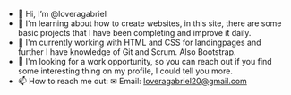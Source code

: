 - 👋 Hi, I’m @loveragabriel
- 👀 I’m learning about how to create websites, in this site, there are some basic projects that I have been completing and improve it daily. 
- 🌱 I'm currently working with HTML and CSS for landingpages and further I have knowledge of Git and Scrum. Also Bootstrap.
- 💞️ I'm looking for a work opportunity, so you can reach out if you find some interesting thing on my profile, I could tell you more.
- 📫 How to reach me out: 
    ✉ Email: loveragabriel20@gmail.com


